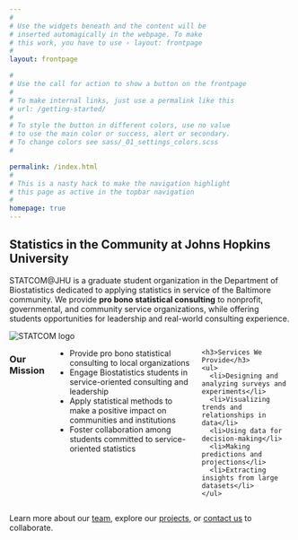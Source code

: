 ```yaml
---
#
# Use the widgets beneath and the content will be
# inserted automagically in the webpage. To make
# this work, you have to use › layout: frontpage
#
layout: frontpage

#
# Use the call for action to show a button on the frontpage
#
# To make internal links, just use a permalink like this
# url: /getting-started/
#
# To style the button in different colors, use no value
# to use the main color or success, alert or secondary.
# To change colors see sass/_01_settings_colors.scss
#

permalink: /index.html
#
# This is a nasty hack to make the navigation highlight
# this page as active in the topbar navigation
#
homepage: true
---
```

## Statistics in the Community at Johns Hopkins University

STATCOM@JHU is a graduate student organization in the Department of Biostatistics dedicated to applying statistics in service of the Baltimore community. We provide **pro bono statistical consulting** to nonprofit, governmental, and community service organizations, while offering students opportunities for leadership and real-world consulting experience.
<div class="row home-feature">
  <!-- Left: logo or image -->
  <div class="small-12 medium-5 columns">
    <img src="{{ site.baseurl }}/images/statcom_2.png"
         alt="STATCOM logo" class="home-feature__img">
  </div>

  <!-- Right: your lists -->
  <div class="small-12 medium-7 columns">
    <h3>Our Mission</h3>
    <ul>
      <li>Provide pro bono statistical consulting to local organizations</li>
      <li>Engage Biostatistics students in service-oriented consulting and leadership</li>
      <li>Apply statistical methods to make a positive impact on communities and institutions</li>
      <li>Foster collaboration among students committed to service-oriented statistics</li>
    </ul>

    <h3>Services We Provide</h3>
    <ul>
      <li>Designing and analyzing surveys and experiments</li>
      <li>Visualizing trends and relationships in data</li>
      <li>Using data for decision-making</li>
      <li>Making predictions and projections</li>
      <li>Extracting insights from large datasets</li>
    </ul>
  </div>
</div>


Learn more about our [team](https://jhustatcom.github.io/statcom.github.io/team/), explore our [projects](https://jhustatcom.github.io/statcom.github.io/projects/), or [contact us](https://jhustatcom.github.io/statcom.github.io/contact/) to collaborate.
